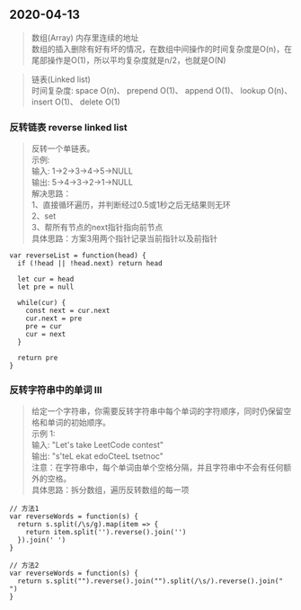 ## 2020-04-13

>数组(Array)
内存里连续的地址  
数组的插入删除有好有坏的情况，在数组中间操作的时间复杂度是O(n)，在尾部操作是O(1)，所以平均复杂度就是n/2，也就是O(N)  


>链表(Linked list)  
时间复杂度: 
space O(n)、
prepend O(1)、
append O(1)、
lookup O(n)、
insert O(1)、
delete O(1)


### 反转链表 reverse linked list

>反转一个单链表。  
示例:  
输入: 1->2->3->4->5->NULL  
输出: 5->4->3->2->1->NULL  
解决思路：  
1、直接循环遍历，并判断经过0.5或1秒之后无结果则无环  
2、set  
3、帮所有节点的next指针指向前节点  
具体思路：方案3用两个指针记录当前指针以及前指针

```
var reverseList = function(head) {
  if (!head || !head.next) return head

  let cur = head
  let pre = null

  while(cur) {
    const next = cur.next
    cur.next = pre
    pre = cur
    cur = next
  }

  return pre
}
```

### 反转字符串中的单词 III

>给定一个字符串，你需要反转字符串中每个单词的字符顺序，同时仍保留空格和单词的初始顺序。  
示例 1:  
输入: "Let's take LeetCode contest"  
输出: "s'teL ekat edoCteeL tsetnoc"  
注意：在字符串中，每个单词由单个空格分隔，并且字符串中不会有任何额外的空格。  
具体思路：拆分数组，遍历反转数组的每一项

```
// 方法1
var reverseWords = function(s) {
  return s.split(/\s/g).map(item => {
    return item.split('').reverse().join('')
  }).join(' ')
}

// 方法2 
var reverseWords = function(s) {
  return s.split("").reverse().join("").split(/\s/).reverse().join(" ")
}
```